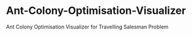 # Ant-Colony-Optimisation-Visualizer
Ant Colony Optimisation Visualizer for Travelling Salesman Problem
